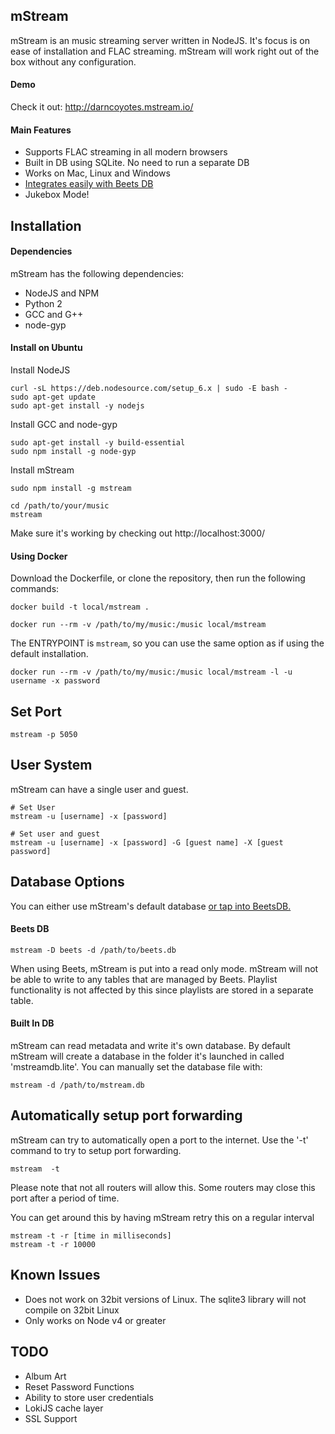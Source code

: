 ## mStream
mStream is an music streaming server written in NodeJS.   It's focus is on ease of installation and FLAC streaming.  mStream will work right out of the box without any configuration.

#### Demo
Check it out: http://darncoyotes.mstream.io/

#### Main Features
* Supports FLAC streaming in all modern browsers
* Built in DB using SQLite.  No need to run a separate DB
* Works on Mac, Linux and Windows
* [Integrates easily with Beets DB](https://github.com/beetbox/beets)
* Jukebox Mode!


## Installation

#### Dependencies
mStream has the following dependencies:
* NodeJS and NPM
* Python 2
* GCC and G++
* node-gyp

#### Install on Ubuntu
Install NodeJS
```shell
curl -sL https://deb.nodesource.com/setup_6.x | sudo -E bash -
sudo apt-get update
sudo apt-get install -y nodejs
```

Install GCC and node-gyp
```shell
sudo apt-get install -y build-essential
sudo npm install -g node-gyp
```

Install mStream
```shell
sudo npm install -g mstream

cd /path/to/your/music
mstream
```

Make sure it's working by checking out http://localhost:3000/

#### Using Docker

Download the Dockerfile, or clone the repository, then run the following
commands:

```shell
docker build -t local/mstream .

docker run --rm -v /path/to/my/music:/music local/mstream
```

The ENTRYPOINT is `mstream`, so you can use the same option as if using the
default installation.

```shell
docker run --rm -v /path/to/my/music:/music local/mstream -l -u username -x password
```


## Set Port
```shell
mstream -p 5050
```

## User System
mStream can have a single user and guest.

```shell
# Set User
mstream -u [username] -x [password]

# Set user and guest
mstream -u [username] -x [password] -G [guest name] -X [guest password]
```

## Database Options
You can either use mStream's default database [or tap into BeetsDB.](https://github.com/beetbox/beets)

#### Beets DB

```shell
mstream -D beets -d /path/to/beets.db
```

When using Beets, mStream is put into a read only mode.  mStream will not be able to write to any tables that are managed by Beets.  Playlist functionality is not affected by this since playlists are stored in a separate table.


#### Built In DB

mStream can read metadata and write it's own database.  By default mStream will create a database in the folder it's launched in called 'mstreamdb.lite'.  You can manually set the database file with:

```shell
mstream -d /path/to/mstream.db
```


## Automatically setup port forwarding

mStream can try to automatically open a port to the internet.  Use the '-t' command to try to setup port forwarding.  
```
mstream  -t

```

Please note that not all routers will allow this.  Some routers may close this port after a period of time.

You can get around this by having mStream retry this on a regular interval

```
mstream -t -r [time in milliseconds]
mstream -t -r 10000
```


## Known Issues
- Does not work on 32bit versions of Linux.  The sqlite3 library will not compile on 32bit Linux
- Only works on Node v4 or greater


## TODO
- Album Art
- Reset Password Functions
- Ability to store user credentials
- LokiJS cache layer
- SSL Support
